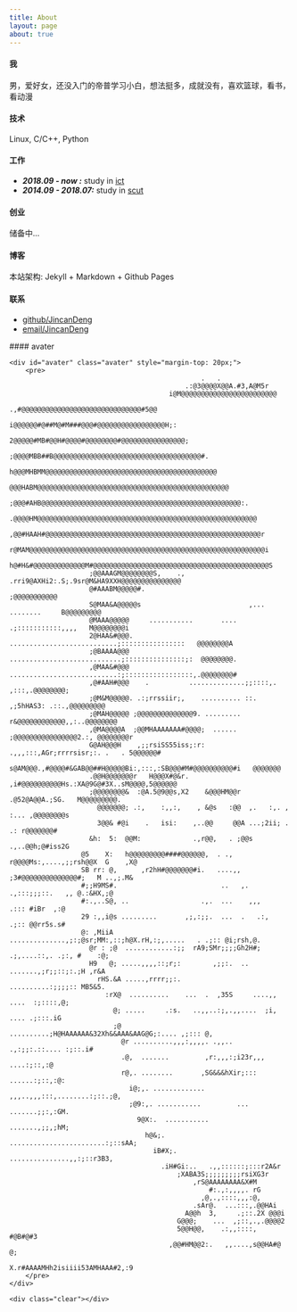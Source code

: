 ```yaml
---
title: About
layout: page
about: true
---
```


#### 我

男，爱好女，还没入门的帝普学习小白，想法挺多，成就没有，喜欢篮球，看书，看动漫

#### 技术

Linux, C/C++, Python

#### 工作

+ ***2018.09 - now    :*** study in [ict](http://www.ict.ac.cn "中国科学院计算技术研究所")
+ ***2014.09 - 2018.07:*** study in [scut](http://www.scut.edu.cn "华南理工大学")

#### 创业

储备中...

#### 博客

本站架构: Jekyll + Markdown + Github Pages

#### 联系

+ [github/JincanDeng](https://github.com/JincanDeng)
+ [email/JincanDeng](jincandeng@gmail.com)


[//]: #
    #### avater

    <div id="avater" class="avater" style="margin-top: 20px;">
        <pre>
                                                    .   .
                                                .:@3@@@@X@@A.#3,A@M5r
                                            i@M@@@@@@@@@@@@@@@@@@@@@@@@
                                        .,#@@@@@@@@@@@@@@@@@@@@@@@@@@@@@@#5@@
                                      i@@@@@@#@##M@#M###@@@#@@@@@@@@@@@@@@@@@H;:
                                    2@@@@@#MB#@@H#@@@@#@@@@@@@@#@@@@@@@@@@@@@@@@;
                                  ;@@@@MBB##B@@@@@@@@@@@@@@@@@@@@@@@@@@@@@@@@@@@@@#.
                                h@@@MHBMM@@@@@@@@@@@@@@@@@@@@@@@@@@@@@@@@@@@@@@@@@@@
                                @@@HABM@@@@@@@@@@@@@@@@@@@@@@@@@@@@@@@@@@@@@@@@@@@@@@@@
                            ;@@@#AHB@@@@@@@@@@@@@@@@@@@@@@@@@@@@@@@@@@@@@@@@@@@@@@@@@@:.
                          .@@@@HM@@@@@@@@@@@@@@@@@@@@@@@@@@@@@@@@@@@@@@@@@@@@@@@@@@@@@@@
                          ,@@#HAAH#@@@@@@@@@@@@@@@@@@@@@@@@@@@@@@@@@@@@@@@@@@@@@@@@@@@@@@r
                          r@MAM@@@@@@@@@@@@@@@@@@@@@@@@@@@@@@@@@@@@@@@@@@@@@@@@@@@@@@@@@@@i
                        h@#H&#@@@@@@@@@@@@@M#@@@@@@@@@@@@@@@@@@@@@@@@@@@@@@@@@@@@@@@@@@@@S
                        ;@@AAAGM@@@@@@@@S,    ., .rri9@AXHi2:.S;.9sr@M&HA9XXH@@@@@@@@@@@@@@@
                        @#AAABM@@@@@#.                                         ;@@@@@@@@@@@
                        S@MAA&A@@@@@s                           ,... ........     B@@@@@@@@@
                        @MAAA@@@@@     ...........       .... .;:::::::::::,,,,   M@@@@@@@@i
                        2@HAA&#@@@.  ...........................;::::::::::::::::   @@@@@@@@A
                        ;@BAAAA@@@  ............................;:::::::::::::::;:  @@@@@@@@.
                        ,@MAA&#@@@  ...........................:;:::::::::::::::::,.@@@@@@@@#
                        ,@#AAH#@@@    .          ..............;;::::,.       ,:::,.@@@@@@@@;
                        ;@M&M@@@@@. .:;rrssiir;,    .......... ::.   ,;5hHAS3: .::.,@@@@@@@@@
                        ;@MAH@@@@@ ;@@@@@@@@@@@@@@9. .........   r&@@@@@@@@@@@@,,:..@@@@@@@@
                        ,@MA@@@@A  ;@@MHAAAAAAA#@@@@;  ...... ;@@@@@@@@@@@@@@@@2.:, @@@@@@@@r
                        G@AH@@@H    ,;;rsiSS55iss;:r: .,,,:::,AGr;rrrrsisr;:. .   . 5@@@@@@#
                        s@AM@@@.,#@@@@#&GAB@@##H@@@@@Bi:,:::,:SB@@@#M#@@@@@@@@@@#i   @@@@@@@
                        .@@H@@@@@@@r   H@@@X#@&r. ,i#@@@@@@@@@@Hs.:XA@9G@#3X..sM@@@@,5@@@@@@
                        ;@@@@@@@@&  :@A.5@9@@s,X2    &@@@HM@@r  .@52@A@@A.;SG.   M@@@@@@@@@.
                          @@@@@@@; .:,    :,,:,    , &@s   :@@  ,.   :,. ,  :... ,@@@@@@@@s
                          3@@& #@i    .   isi:    ,..@@     @@A ...;2ii; .    .: r@@@@@@@#
                        &h:  5:  @@M:             .,r@@,   . ;@@s             .,..@@h;@#iss2G
                      @5    X:   h@@@@@@@@@####@@@@@@,  . ., r@@@@Ms:,....,;;rsh@@X  G    ,X@
                      SB rr: @,      ,r2hH#@@@@@@@#i.   ....,,  ;3#@@@@@@@@@@@@@@#;   M ..,;.M&
                      #;;H9MS#.                          ..   ,.     .,:::;;;::.   ,, @.:&HX,;@
                      #:.,..S@, ..                  .,.  ...    ,,,              .::: #iBr  ,:@
                      29 :,,i@s .........       ,;,:;;.  ...  .   .:,            .;:: @@rr5s.s#
                      @: ,MiiA ..............,;:;@sr;MM:,::;h@X.rH,:;,.....   . .;:: @i;rsh,@.
                        @r : ;@  ............:;;  rA9;SMr;;;;Gh2H#;  .;,....::,. .;:, #    :@;
                        H9   @; .....,,,,::;r;:        ,;;:.  ..   .......,;r;;::;:.;H ,r&A
                          rHS.&A .....,rrrr;;:.                    ..........:;;;;:: MB5&5.
                            :rX@  ..........    ...  .  ,35S     ....,, ....  :;::::,@;
                              @; .....     .:s.   ..,,..:;,.,,....  ;i, .... .;:::.iG
                              ;@  ..........;H@HAAAAAA&32Xh&&AAA&AAG@G;:.... ,;::: @,
                                @r ..........,,,:,,,,. .,,..    .,:;;:.::.... :;::.i#
                                .@,  .......         ,r:,,,:;i23r,,,     ....:;::,:@
                                r@,. ........       ,SG&&&hXir;:::   ......:;::,:@:
                                  i@;,. .............  ,,,..,,,:::,........:;::.;@,
                                  ;@9:,. ...........         ...  .......;;:,:GM.
                                    9@X:.  ...........          .......,;;,;hM;
                                      h@&;.  ........................:;::sAA;
                                        iB#X;.   ...............,,:;::r3B3,
                                          .iH#Gi:..   .,,::::::;:::r2A&r
                                              ;XABA3S;;;;;;;;;rsiXG3r
                                                  ,rS@AAAAAAAA&X#M
                                                      #:.,:,,,,. rG
                                                    ,@,.,::::,,,:@,
                                                  .sAr@.  ...:::,.@@HAi
                                                A@@h  3,     .;::.2X @@@i
                                              G@@@;    ...  ,;::,.,.@@@@2
                                              5@@H@@,    .:,,::::,  #@B#@#3
                                            ,@@#HM@@2:.   ,,....,s@@HA#@ @;
                                            X.r#AAAAMHh2isiiii53AMHAAA#2,:9
        </pre>
    </div>

    <div class="clear"></div>
